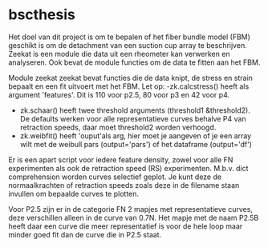 # bscthesis
Het doel van dit project is om te bepalen of het fiber bundle model (FBM) geschikt is om de detachment van een suction cup array te beschrijven. Zeekat is een module die
data uit een rheometer kan verwerken en analyseren. Ook bevat de module functies om de data te fitten aan het FBM. 

Module zeekat
zeekat bevat functies die de data knipt, de stress en strain bepaalt en een fit uitvoert met het FBM. Let op:
-zk.calcstress() heeft als argument 'features'. Dit is 110 voor p2.5, 80 voor p3 en 42 voor p4. 
- zk.schaar() heeft twee threshold arguments (threshold1 &threshold2). De defaults werken voor alle representatieve curves behalve P4 van retraction speeds, daar moet threshold2 worden verhoogd.
- zk.weibfit() heeft 'ouput'als arg, hier moet je aangeven of je een array wilt met de weibull pars (output='pars') of het dataframe (output='df')

Er is een apart script voor iedere feature density, zowel voor alle FN experimenten als ook de retraction speed (RS) experimenten. M.b.v. dict comprehension worden curves selectief geplot. Je kunt deze de normaalkrachten of retraction speeds zoals deze in de filename staan invullen om bepaalde curves te plotten.

Voor P2.5 zijn er in de categorie FN 2 mapjes met representatieve curves, deze verschillen alleen in de curve van 0.7N. Het mapje met de naam P2.5B heeft daar een curve die meer representatief is voor de hele loop maar minder goed fit dan de curve die in P2.5 staat. 
